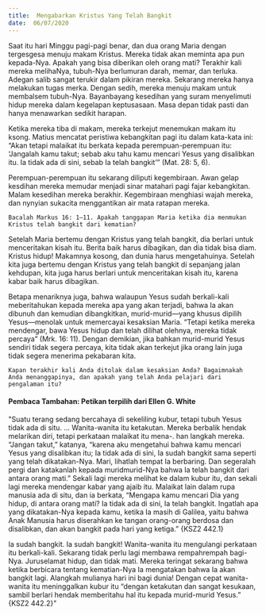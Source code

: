 ```yaml
---
title:  Mengabarkan Kristus Yang Telah Bangkit
date:  06/07/2020
---
```


Saat itu hari Minggu pagi-pagi benar, dan dua orang Maria dengan tergesgesa menuju makam Kristus. Mereka tidak akan meminta apa pun kepada-Nya. Apakah yang bisa diberikan oleh orang mati? Terakhir kali mereka melihaNya, tubuh-Nya berlumuran darah, memar, dan terluka. Adegan salib sangat terukir dalam pikiran mereka. Sekarang mereka hanya melakukan tugas merka. Dengan sedih, mereka menuju makam untuk membalsem tubuh-Nya. Bayanbayang kesedihan yang suram menyelimuti hidup mereka dalam kegelapan keptusasaan. Masa depan tidak pasti dan hanya menawarkan sedikit harapan.

Ketika mereka tiba di makam, mereka terkejut menemukan makam itu ksong. Matius mencatat peristiwa kebangkitan pagi itu dalam kata-kata ini: “Akan tetapi malaikat itu berkata kepada perempuan-perempuan itu: ‘Jangalah kamu takut; sebab aku tahu kamu mencari Yesus yang disalibkan itu. Ia tidak ada di sini, sebab Ia telah bangkit’” (Mat. 28: 5, 6).

Perempuan-perempuan itu sekarang diliputi kegembiraan. Awan gelap kesdihan mereka memudar menjadi sinar matahari pagi fajar kebangkitan. Malam kesedihan mereka berakhir. Kegembiraan menghiasi wajah mereka, dan nynyian sukacita menggantikan air mata ratapan mereka.

`Bacalah Markus 16: 1–11. Apakah tanggapan Maria ketika dia menmukan Kristus telah bangkit dari kematian?`

Setelah Maria bertemu dengan Kristus yang telah bangkit, dia berlari untuk menceritakan kisah itu. Berita baik harus dibagikan, dan dia tidak bisa diam. Kristus hidup! Makamnya kosong, dan dunia harus mengetahuinya. Setelah kita juga bertemu dengan Kristus yang telah bangkit di sepanjang jalan kehdupan, kita juga harus berlari untuk menceritakan kisah itu, karena kabar baik harus dibagikan.

Betapa menariknya juga, bahwa walaupun Yesus sudah berkali-kali meberitahukan kepada mereka apa yang akan terjadi, bahwa Ia akan dibunuh dan kemudian dibangkitkan, murid-murid—yang khusus dipilih Yesus—menolak untuk memercayai kesaksian Maria. “Tetapi ketika mereka mendengar, bawa Yesus hidup dan telah dilihat olehnya, mereka tidak percaya” (Mrk. 16: 11). Dengan demikian, jika bahkan murid-murid Yesus sendiri tidak segera percaya, kita tidak akan terkejut jika orang lain juga tidak segera menerima pekabaran kita.

`Kapan terakhir kali Anda ditolak dalam kesaksian Anda? Bagaimnakah Anda menanggapinya, dan apakah yang telah Anda pelajari dari pengalaman itu?`

#### Pembaca Tambahan: Petikan terpilih dari Ellen G. White

"Suatu terang sedang bercahaya di sekeliling kubur, tetapi tubuh Yesus tidak ada di situ. ... Wanita-wanita itu ketakutan. Mereka berbalik hendak melarikan diri, tetapi perkataan malaikat itu mena-. han langkah mereka. “Jangan takut,” katanya, “karena aku mengetahui bahwa kamu mencari Yesus yang disalibkan itu; Ia tidak ada di sini, Ia sudah bangkit sama seperti yang telah dikatakan-Nya. Mari, lihatlah tempat Ia berbaring. Dan segeralah pergi dan katakanlah kepada muridmurid-Nya bahwa Ia telah bangkit dari antara orang mati.” Sekali lagi mereka melihat ke dalam kubur itu, dan sekali lagi mereka mendengar kabar yang ajaib itu. Malaikat lain dalam rupa manusia ada di situ, dan ia berkata, “Mengapa kamu mencari Dia yang hidup, di antara orang mati? Ia tidak ada di sini, Ia telah bangkit. Ingatlah apa yang dikatakan-Nya kepada kamu, ketika Ia masih di Galilea, yaitu bahwa Anak Manusia harus diserahkan ke tangan orang-orang berdosa dan disalibkan, dan akan bangkit pada hari yang ketiga.” {KSZ2 442.1}

Ia sudah bangkit. Ia sudah bangkit! Wanita-wanita itu mengulangi perkataan itu berkali-kali. Sekarang tidak perlu lagi membawa rempahrempah bagi-Nya. Juruselamat hidup, dan tidak mati. Mereka teringat sekarang bahwa ketika berbicara tentang kematian-Nya Ia mengatakan bahwa Ia akan bangkit lagi. Alangkah mulianya hari ini bagi dunia! Dengan cepat wanita-wanita itu meninggalkan kubur itu “dengan ketakutan dan sangat kesukaan, sambil berlari hendak memberitahu hal itu kepada murid-murid Yesus.” {KSZ2 442.2}"